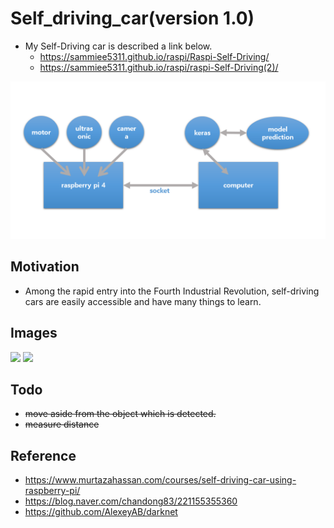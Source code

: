# Self_driving_car(version 1.0) 
+ My Self-Driving car is described a link below.
  + https://sammiee5311.github.io/raspi/Raspi-Self-Driving/
  + https://sammiee5311.github.io/raspi/raspi-Self-Driving(2)/
  
<center><img src="https://github.com/sammiee5311/raspberry_pi/blob/master/self_driving_car/images/system.png"></center>
  
## Motivation
+ Among the rapid entry into the Fourth Industrial Revolution, self-driving cars are easily accessible and have many things to learn.

## Images
<p float="left">
  <img src="https://github.com/sammiee5311/raspberry_pi/blob/master/self_driving_car/images/car.gif" width="450" heights="405" />
  <img src="https://github.com/sammiee5311/raspberry_pi/blob/master/self_driving_car/images/object_detection.gif" width="450" heights="405" /> 
</p>

## Todo
+ ~~move aside from the object which is detected.~~
+ ~~measure distance~~

## Reference
+ https://www.murtazahassan.com/courses/self-driving-car-using-raspberry-pi/
+ https://blog.naver.com/chandong83/221155355360
+ https://github.com/AlexeyAB/darknet
